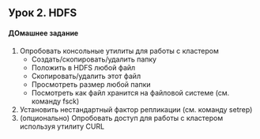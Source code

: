 ## Урок 2. HDFS
#### ДОмашнее задание
1. Опробовать консольные утилиты для работы с кластером
   * Создать/скопировать/удалить папку
   * Положить в HDFS любой файл
   * Скопировать/удалить этот файл
   * Просмотреть размер любой папки
   * Посмотреть как файл хранится на файловой системе (см. команду fsck)
2. Установить нестандартный фактор репликации (см. команду setrep)
3. (опционально) Опробовать доступ для работы с кластером используя утилиту CURL
